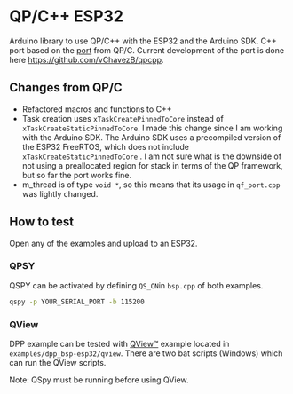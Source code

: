 # QP/C++ ESP32

Arduino library to use QP/C++ with the ESP32 and the Arduino SDK. 
C++ port based on the [port](https://github.com/QuantumLeaps/qpc/tree/master/ports/esp-idf) from QP/C. Current development of the port is done here https://github.com/vChavezB/qpcpp.



## Changes from QP/C

 - Refactored macros and functions to C++
 - Task creation uses `xTaskCreatePinnedToCore` instead of `xTaskCreateStaticPinnedToCore`. 
     I made this change since I  am working with the Arduino SDK. The Arduino SDK uses a precompiled version of the ESP32 FreeRTOS, which does not include  `xTaskCreateStaticPinnedToCore` . I am not sure what is the downside of not using a preallocated region for stack in terms of the QP framework, but so far the port works fine.
- m_thread is of type `void *`, so this means that its usage in `qf_port.cpp` was lightly changed. 


## How to test

Open any of the examples and upload to an ESP32. 

### QPSY

QSPY can be activated by defining `QS_ON`in `bsp.cpp` of both examples.

```bash
qspy -p YOUR_SERIAL_PORT -b 115200
```

### QView

DPP example can be tested with [QView™](https://www.state-machine.com/qtools/qview.html) example located in `examples/dpp_bsp-esp32/qview`. There are two bat scripts (Windows) which can run the QView scripts.


Note: QSpy must be running before using QView.




